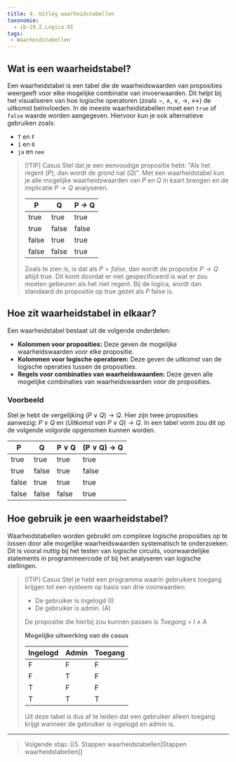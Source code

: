 ```yaml
---
title: 4. Uitleg waarheidstabellen
taxonomie:
  - ib-19.2.Logica.OI
tags:
 - Waarheidstabellen
---
```


## Wat is een waarheidstabel?
Een waarheidstabel is een tabel die de waarheidswaarden van proposities weergeeft voor elke mogelijke combinatie van invoerwaarden. Dit helpt bij het visualiseren van hoe logische operatoren (zoals $\neg, \ \wedge, \ \vee, \ \to, \ \leftrightarrow$) de uitkomst beïnvloeden. In de meeste waarheidstabellen moet een `true` of `false` waarde worden aangegeven. Hiervoor kun je ook alternatieve gebruiken zoals: 
- `T` en `F`
- `1` en `0`
- `ja` en `nee`

> [!TIP] Casus
> Stel dat je een eenvoudige propositie hebt: "Als het regent ($P$), dan wordt de grond nat ($Q$)". Met een waarheidstabel kun je alle mogelijke waarheidswaarden van $P$ en $Q$ in kaart brengen en de implicatie $P \to Q$ analyseren.
> 
> |P|Q|P → Q|
> |---|---|---|
> |true|true|true|
> |true|false|false|
> |false|true|true|
> |false|false|true|
> 
> Zoals te zien is, is dat als $P = false$, dan wordt de propositie $P \to Q$ altijd true. Dit komt doordat er niet gespecificeerd is wat er zou moeten gebeuren als het niet regent. Bij de logica, wordt dan standaard de propositie op true gezet als $P$ false is.

## Hoe zit waarheidstabel in elkaar?
Een waarheidstabel bestaat uit de volgende onderdelen:
- **Kolommen voor proposities:** Deze geven de mogelijke waarheidswaarden voor elke propositie.
- **Kolommen voor logische operatoren:** Deze geven de uitkomst van de logische operaties tussen de proposities.
- **Regels voor combinaties van waarheidswaarden:** Deze geven alle mogelijke combinaties van waarheidswaarden voor de proposities.

### Voorbeeld
Stel je hebt de vergelijking $(P \vee Q) \to Q$. Hier zijn twee proposities aanwezig: $P \vee Q$ en $(Uitkomst \ van \ P \vee Q) \to Q$. In een tabel vorm zou dit op de volgende volgorde opgenomen kunnen worden.

| P     | Q     | P ∨ Q | (P ∨ Q) → Q |
| ----- | ----- | ----- | ----------- |
| true  | true  | true  | true        |
| true  | false | true  | false       |
| false | true  | true  | true        |
| false | false | false | true        |


## Hoe gebruik je een waarheidstabel?
Waarheidstabellen worden gebruikt om complexe logische proposities op te lossen door alle mogelijke waarheidswaarden systematisch te onderzoeken. Dit is vooral nuttig bij het testen van logische circuits, voorwaardelijke statements in programmeercode of bij het analyseren van logische stellingen.

> [!TIP] Casus
> Stel je hebt een programma waarin gebruikers toegang krijgen tot een systeem op basis van drie voorwaarden:
> - De gebruiker is ingelogd (I)
> - De gebruiker is admin. (A)
> 
> De propositie die hierbij zou kunnen passen is $Toegang \ = \  I \wedge A$
> 
> **Mogelijke uitwerking van de casus**
> 
> | Ingelogd | Admin  | Toegang |
> | -------- | -----  | ------- |
> | F     | F    | F    |
> | F     | T   | F   |
> | T     | F    | F   |
> | T     | T  | T   |
>
> Uit deze tabel is dus af te leiden dat een gebruiker alleen toegang krijgt wanneer de gebruiker is ingelogd en admin is. 

---

> Volgende stap: [[5. Stappen waarheidstabellen|Stappen waarheidstabellen]]
